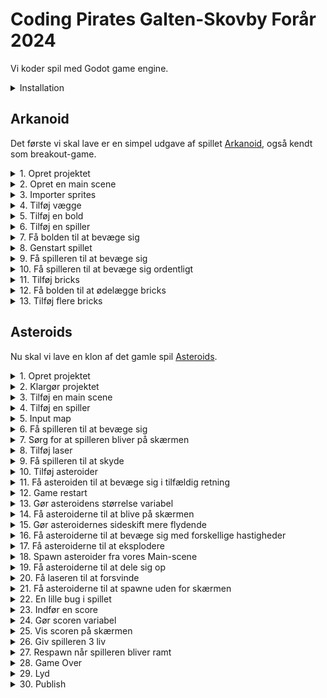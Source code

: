 # Coding Pirates Galten-Skovby Forår 2024

Vi koder spil med Godot game engine.

<details>
    <summary>Installation</summary>

1. Gå til [godot download](https://godotengine.org/download) og vælg `Godot Engine - .NET`

> :warning: **Vigtigt:** Det skal være .NET versionen, da vi skal bruge C#.

2. Gå til [.NET 8 download](https://dotnet.microsoft.com/en-us/download/dotnet/8.0) og vælg vælg den rigtige download under `sdk`. Underviserne hjælper jer med at finde den rigtige.

</details>

## Arkanoid

Det første vi skal lave er en simpel udgave af spillet [Arkanoid](https://en.wikipedia.org/wiki/Arkanoid), også kendt som breakout-game.

<details>
    <summary>1. Opret projektet</summary>

1. Åben Godot og vælg `+ New`. 
2. I `Project Name` skriver du `Arkanoid`.
3. Klik på `Browse` og vælg en mappe, hvor du vil gemme alle de spil vi skal lave og klik så `Select Current Folder`.
4. Klik på `Create Folder` og klik så på `Create & Edit`.
5. Klik på `Editor -> Editor Settings` i toppen af skærmen. Scroll ned i bunden af venstre side og klik på `Dotnet -> Editor` og under `External Editor` vælger du den editor du vil bruge til at skrive kode.
</details>

<details>
    <summary>2. Opret en main scene</summary>

Alt i Godot foregår i scener. En scene er en samling af objekter, som kan være alt fra en baggrund til en spiller. Vi skal bruge en scene, som vi kan bruge som vores hovedscene. Det er herfra vi starter spillet.

Skift først til `2D` mode i toppen af skærmen. Følg derefter disse trin:

1. Klik på `:heavy_plus_sign: Other Node` i venstre side.
2. Vælg den øverste mulighed, som bare hedder `Node` og klik Create.
3. Dobbeltklik på `Node` i venstre side og skriv `Main` i stedet.
4. Klik på `Project -> Project Settings` i toppen af skærmen og vælg `Window`.
5. Sæt `Viewport Width` til `2000` og `Viewport Height` til `1000` og klik `Close`.
6. Gem projektet ved at trykke `Ctrl + S` eller `Command + S`. Klik `Save` for at gemme vores `main.tscn`scene.

</details>

<details>
    <summary>3. Importer sprites</summary>

Vi skal bruge noget simpelt grafik til vores spil.

1. Åben mappen [sprites](Arkanoid/sprites) og download de fire `*.png`-filer derfra.
2. I Godot nederst til venstre højreklik på `res://` og vælg `New Folder`. Skriv `sprites` og tryk `Enter`.
3. Træk de downloaded filer ind i `sprites`-mappen i Godot.

</details>

<details>
    <summary>4. Tilføj vægge</summary>

For at vores bold skal kunne blive på skærmen, skal vi lave nogle vægge som den kan ramme.

1. Tilføj en ny scene (find selv ud af hvordan). Den skal være af typen `StaticBody2D`.
2. Til venstre omdøber du dine nye scene til `Wall`.
3. Under `Wall` tilføjer du nu en `Sprite2D` og en `CollisionShape2D`.
4. For din `Sprite2D` finder du `Texture` og trækker `wall.png` ind.
5. For din `CollisionShape2D` finder du `Shape` og vælger `RectangleShape2D`.
6. Nu tilpasser du størrelsen af din `CollisionShape2D` til at passe med din `Sprite2D`.
7. Vælg igen `Wall` til venstre og tryke `Ctrl + G` eller `Command + G`. Dette grupperer dine objekter og sørger for at du ikke kommer til at flytte din collision shape, men altid flytter hele scenen.
8. Skift nu tilbage til din `main`-scene og tilføj en `Wall`-scen. Få den til at fylde hele den ene side af din main scene. Forsøg selv at finde ud af hvordan.
9. Gentag processen og lav en væg i den anden side samt et tag i toppen af skærmen.

</details>

<details>
    <summary>5. Tilføj en bold</summary>

1. Tilføj en ny scene. Den skal være af typen `CharacterBody2D`. Giv den navnet `Ball`.
2. Tilføj en `Sprite2D` og en `CollisionShape2D` til din `Ball`.
3. For din `Sprite2D` finder du `Texture` og trækker `ball.png` ind.
4. For din `CollisionShape2D` finder du `Shape` og vælger `CircleShape2D`.
5. Nu tilpasser du størrelsen af din `CollisionShape2D` til at passe med din `Sprite2D`.
6. Gå tilbage til din `main`-scene og tilføj en `Ball`-scene. Placer den i midten a skærmen, lidt til venstre og giv den en passende størrelse.

</details>

<details>
    <summary>6. Tilføj en spiller</summary>

1. Tilføj en ny scene. Den skal være af typen `CharacterBody2D`. Giv den navnet `Player`.
2. Tilføj en `Sprite2D` og en `CollisionShape2D` til din `Player`.
3. For din `Sprite2D` finder du `Texture` og trækker `player.png` ind.
4. For din `CollisionShape2D` finder du `Shape` og vælger `RectangleShape2D`.
5. Nu tilpasser du størrelsen af din `CollisionShape2D` til at passe med din `Sprite2D`.
6. Gå tilbage til din `main`-scene og tilføj en `Player`-scene. Placer den i bunden af skærmen, cirka i midten og giv den en passende størrelse.

</details>

<details>
    <summary>7. Få bolden til at bevæge sig</summary>

1. Gå tilbage til din `Ball`-scene og klik på `Attach script`-knappen i venstre side a skærmen (den har et grønt kryds).
2. Sæt `Language` til `C#` og `Path` til `res://Ball.cs` (:grey_exclamation: sørg for at det er med stort B).
3. Udskift indholdet i `Ball.cs` med følgende:

```csharp
using Godot;
using System;

public partial class Ball : CharacterBody2D
{
	// Her saetter vi hastigheden fra spillets start. Proev jer frem med hvilken vaerdi I vil have.
	public const float Speed = 300.0f;

    public override void _Ready()
    {
		// Velocity betyder retning og hastighed. 500, 500 er en god start, men proev jer frem.
        Velocity = new Vector2(500, 500);
    }

	// Koden i _PhysicsProcess koerer i et evigt loop og kan fx bruges til at flytte vores scene
	public override void _PhysicsProcess(double delta)
	{
		// MoveAndCollide er en indbygget Godot-metode, som vi kan bruge til at flytte vores scene i en retning.
		// Samtidig fortaeller den os om vi er stoedt ind i noget
        KinematicCollision2D collision = MoveAndCollide(Velocity * (float)delta);
		if (collision != null) 
		{
			// Hvis vi er stoedt ind i noget finder vi her den vinkel vi er stoedt ind i det med og udregner derefter
			// vores nye Velocity (retning og hastighed) ved at bruge en anden indbygget Godot-metode, nemlig Bounce()
			Vector2 reflect = collision.GetRemainder().Bounce(collision.GetNormal());
			Velocity = Velocity.Bounce(collision.GetNormal());

			// Til sidst begynder vi at flytte vores scene i den nye retning
			MoveAndCollide(reflect);
		}
    }

	public void OnScreenExited()
	{
		GetTree().ReloadCurrentScene();
	}
}

```

4. Gå tilbage til Godot og Klik på `Play`-knappen i toppen af skaermen. Nu skulle bolden gerne bevaege sig rundt på skærmen.

</details>

<details>
    <summary>8. Genstart spillet</summary>

Vi vil gerne genstarte spillet, når bolden ryger ud af bunden af skærmen.

1. Vælg `Ball`-scenen og tilføj et nyt child object af typen `VisibleOnScreenNotifier2D`.
2. Vælg `VisibleOnScreenNotifier2D` og klik så på `Node`-tabben i højre side af skærmen.
3. Find `screen_exited`, højreklik på den og klik `Connect`.
4. Klik på `Pick`-knappen og vælg `OnScreenExited()` og klik `Connect`. Koden til det har vi allerede sat ind tidligere.
5. Start spillet igen. Nu skulle du gerne se at spillet genstarter, når bolden ryger ud af bunden af skærmen.

</details>

<details>
    <summary>9. Få spilleren til at bevæge sig</summary>

Vi flytter spilleren frem og tilbage ved at bruge piletasterne.

1. Vælg `Player`-scenen og klik på øverste objekt i venstre side, som hedder `Player`. Det skal gerne ligne dette billede:

![img.png](files/player-selected.png)

2. Klik på `Attach script`-knappen i venstre side af skærmen (den med det grønne kryds).
> :grey_exclamation: Kald scriptet `Player.cs` med stort P.
3. Gå til `Project -> Project Settings` i toppen af skærmen og vælg `Input Map`.
4. Tilføj to nye actions, en kaldet `MoveLeft` og en kaldet `MoveRight`. Se om du selv kan finde ud af hvordan. Når du har gjort det, skal det gerne se sådan her ud:

![img.png](files/input-actions.png)

5. Nu skal du få `MoveLeft` til at lytte på venstre piletast og `MoveRight` til at lytte på højre piletast. Klik på `MoveLeft` og klik på `+ Add Event`. Vælg `Key` og tryk på venstre piletast. Gør det samme for `MoveRight` og højre piletast. Du skal bruge `+`-knappen ud for hver funktion.

![img.png](files/input-actions-set.png)

6. Udskift indholdet i `Player.cs` med følgende:

```csharp
using Godot;
using System;

public partial class Player : CharacterBody2D
{
	// Acceleration betyder hvor hurtigt spilleren bevaeger sig
	public float Acceleration = 100;
	// Friction betyder hvor hurtigt spilleren stopper, naar man slipper tasten
	public float Friction = 100;

	public override void _PhysicsProcess(double delta)
	{
		if (Input.IsActionPressed("MoveLeft"))
		{
			Velocity = new Vector2(Velocity.X - Acceleration, Velocity.Y);
		}
		if (Input.IsActionPressed("MoveRight"))
		{
			Velocity = new Vector2(Velocity.X + Acceleration, Velocity.Y);
		}

		MoveAndSlide();
		Velocity = Velocity.MoveToward(Vector2.Zero, Friction);
	}
}
```
7. Start spillet og se at spilleren bevæger sig, når du trykker på piletasterne. Den bevæger sig bare ikke særlig optimalt.

</details>

<details>
    <summary>10. Få spilleren til at bevæge sig ordentligt</summary>

Spilleren kan bevæge sig nu, men det fungerer ikke særlig godt.

> **Opgave**: Åben `Player.cs` og se øverst i filen, hvor der er to variabler, som hedder `Acceleration` og `Friction`. Prøv at ændre på dem og start spillet igen. Hvad sker der? Find frem til to værdier, som du synes fungerer godt.

</details>

<details>
    <summary>11. Tilføj bricks</summary>

Bricks er de ting, som bolden skal ramme. Vi skal bruge en ny scene til dem.

1. Tilføj en ny scene. Den skal være af typen `StaticBody2D`. Giv den navnet `Brick`.
2. Tilføj en `Sprite2D` og en `CollisionShape2D` til din `Brick`.
3. For din `Sprite2D` finder du `Texture` og trækker `brick.png` ind.
4. For din `CollisionShape2D` finder du `Shape` og vælger `RectangleShape2D`. Sørg for at den passer med din `Sprite2D`.
5. Gå tilbage til din `main`-scene og tilføj en `Brick`-scene. Placer den et sted på skærmen og giv den en passende størrelse.
6. Start spillet og prøv at bolden rammer din brick.

</details>

<details>
    <summary>12. Få bolden til at ødelægge bricks</summary>

Bricks skal forsvinde når bolden rammer dem.

1. Gå tilbage til din `Ball`-scene og klik på `Attach script`-knappen i venstre side a skærmen (den har et grønt kryds).
2. Sæt `Language` til `C#` og `Path` til `res://Ball.cs` (:grey_exclamation: sørg for at det er med stort B).

Der skal kodes to ting for at få bolden til at ødelægge bricks:

1. Først skal vi lave en metode i vores `Brick.cs` script, som kan få den til at forsvinde fra skærmen.
2. Derefter skal vi kalde den metode fra vores `Ball.cs` script, når bolden rammer en brick.

Vi starter med at lave metoden i `Brick.cs`. Kopier følgende ind i `Brick.cs`:

```csharp
public void Hit() 
{
    QueueFree();
}
```

`QueueFree()` er en indbygget Godot-metode, som sørger for at fjerne objektet fra skærmen.

Vi har nu en metode kaldet `Hit()` som vi kan kalde fra vores `Ball.cs` script. Vi skal bare finde ud af hvornår bolden har ramt en brick.

Skift over til `Ball.cs` og find linjen, hvor der står `Velocity = Velocity.Bounce(collision.GetNormal());` 

Efter den linje skal du tilføje følgende:

```csharp
if (collision.GetCollider() is Brick brick)
{
    // her har du en variabel der hedder brick. Proev om du kan bruge den til at faa vores brick til at forsvinde
}
```

Nu skal du finde ud af hvordan du retter den kode til, så en brick forsvinder, når bolden rammer den.

</details>

<details>
    <summary>13. Tilføj flere bricks</summary>

Tilføj en masse bricks til din `main`-scene og start spillet. Se om du kan rydde skærmen for bricks.

</details>

## Asteroids

Nu skal vi lave en klon af det gamle spil [Asteroids](https://en.wikipedia.org/wiki/Asteroids_(video_game)).

<details>
    <summary>1. Opret projektet</summary>

1. Åben Godot og vælg `+ New`.
2. I `Project Name` skriver du `Asteroids`.
3. Klik på `Browse` og vælg den samme mappe som du valgte til Arkanoid og klik så `Select Current Folder`.
4. Klik på `Create Folder` og klik så på `Create & Edit`.

</details>

<details>
    <summary>2. Klargør projektet</summary>

1. Opret mapper. Nederst til venstre i Godot laver du denne struktur under `res://`:
```
res://
  - assets
    - sprites
    - audio
    - font
  - scenes
  - scripts
```
2. Download `*.png`-filer fra [sprites](Asteriods/assets/sprites) og `*.wav`-filer fra [audio](Asteriods/assets/audio) og læg dem i de rigtige mapper.

</details>

<details>
    <summary>3. Tilføj en main scene</summary>

1. Tilføj en ny scene. Den skal være af typen `Node`. Giv den navnet `Main`.
2. Tryk `Ctrl` + `S` eller `Command` + `S` for at gemme din scene. Sørg for at gemme den i `scenes`-mappen og kald den `main.tscn`.
3. Gå til `Project -> Project Settings` i toppen af skærmen og vælg `Environment` og sæt `Default Clear Color` til helt sort.
4. Start spillet og se hvor meget det fylder på din skærm. Gå til `Project -> Project Settings` igen og vælg `Window`. Prøv om du kan finde en `Viewport Width` og `Viewport Height` der passer godt til din skærm.

</details>

<details>
    <summary>4. Tilføj en spiller</summary>

Spilleren er vores rumskib, som vi kan styre rundt på skærmen. Vi har allerede lavet en spiller før, så prøv om du selv kan finde ud af at lave den. Åben `spoilers` hvis du skal have hjælp.

Lidt hjælp:

- `Player` skal være af typen `CharacterBody2D`.
- Husk at tilføje en `Sprite2D` og en `CollisionShape2D`.
- Husk at gemme din scene i `scenes`-mappen og kalde den `player.tscn`.
- Tilføj en `Player`-scene til din `Main`-scene og se om du kan finde ud af at ændre størrelsen så den passer til din skærm.

<details>
    <summary>spoilers</summary>

1. Tilføj en ny scene. Den skal være af typen `CharacterBody2D`. Giv den navnet `Player`.
2. Tilføj en `Sprite2D` og en `CollisionShape2D` til din `Player`.
3. For din `Sprite2D` finder du `Texture` og trækker `player.png` ind.
4. For din `CollisionShape2D` finder du `Shape` og vælger `CircleShape2D`.
5. Nu tilpasser du størrelsen af din `CollisionShape2D` til at passe med din `Sprite2D`.
6. Gå tilbage til din `main`-scene og tilføj en `Player`-scene. Placer den cirka i midten af skærmen.
7. Start spillet og se hvordan størrelsen på din spiller passer til skærmen.
8. Vælg igen din `Player`-scene og sørg for at vælge `Player`-objektet i venstre side af skærmen.
9. Vælg nu `Transform` i højre side af skærmen og sæt `Scale` til fx `0.5` i både `X` og `Y`.
10. Start spillet igen og se om din spiller nu passer bedre til skærmen.
11. Gentag trin 8-10 indtil du synes din spiller passer godt til skærmen.

</details>

</details>

<details>
    <summary>5. Input map</summary>

Næste trin er at mappe vores input. Det betyder at vi skal fortælle Godot, hvilke taster vi vil bruge til at styre vores spiller.

Hvis du kan huske det fra Arkanoid, så skal vi bruge `Project -> Project Settings` og vælge `Input Map` (øverst). Vi skal bruge følgende actions:

- `TurnLeft` --> `left arrow` eller `a`
- `TurnRight` --> `right arrow` eller `d`
- `Forward` --> `up arrow` eller `w`
- `Fire` --> `space`

<details>
    <summary>spoilers</summary>

1. Gå til `Project -> Project Settings` og vælg `Input Map` (øverst).
2. Tilføj en ny action ved at skrive `TurnLeft` i `Add New Action`-feltet og klikke på `Add`.
3. Klik på `+` ved siden af `TurnLeft`, tryk på venstre piletast og klik på `OK`.
4. Klik igen på `+` ved siden af `TurnLeft`, tryk på `a` og klik på `OK`.
5. Gentag trin 2-4 for `TurnRight`, `Forward` og `Fire`.

</details>

</details>

<details>
    <summary>6. Få spilleren til at bevæge sig</summary>

1. Vælg `Player`-scenen og klik på `Player`-objektet i venstre side af skærmen.
2. Klik på `Attach script`-knappen i venstre side a skærmen (den har et grønt kryds).
3. Sæt `Language` til `C#` og `Path` til `res://scripts/Player.cs` (:grey_exclamation: sørg for at det er med stort P).
4. Udskift indholdet i `Player.cs` med følgende:

```csharp
using Godot;
using System;

public partial class Player : CharacterBody2D
{
	[Export]
	public float MaxSpeed = 50.0f;
	
	[Export]
	public float Acceleration = 200.0f;

	[Export]
	public float RotationSpeed = 150.0f;

	public override void _PhysicsProcess(double delta)
	{
		int direction = Input.IsActionPressed("Forward") ? -1 : 0;
		Vector2 inputVector = new Vector2(0, direction);

		Velocity += inputVector.Rotated(Rotation) * Acceleration;
		Velocity = Velocity.LimitLength(MaxSpeed);

		if (direction == 0)
		{
			Velocity = Velocity.MoveToward(Vector2.Zero, 3);
		}

		if (Input.IsActionPressed("TurnLeft"))
		{
			Rotate(-(RotationSpeed * (float)delta));
		}
		if (Input.IsActionPressed("TurnRight"))
		{
			Rotate(RotationSpeed * (float)delta);
		}

		MoveAndSlide();
	}
}

```

5. Start spillet og se, at du kan styre din spiller rundt på skærmen. Den bevæger sig ikke særlig flot.
6. Juster værdierne `MaxSpeed`, `Acceleration` og `RotationSpeed` indtil du synes din spiller bevæger sig godt.

</details>

<details>
    <summary>7. Sørg for at spilleren bliver på skærmen</summary>

Hvis spilleren flyver ud af skærmen, skal den komme ind fra den anden side.

Prøv om du selv kan løse denne opgave. Her er lidt hjælp:

- Husk at vi har et koordinatsystem for spillet. Øverst til venstre er `0,0`.
- Der er en standard-metode vi kan bruge som hedder `GetViewportRect()`. Brug den sådan her: `Vector2 screenSize = GetViewportRect().Size;`.
- `screenSize` har en `X` og en `Y` værdi. `X` er bredden af skærmen og `Y` er højden af skærmen.
- Vi har også en standard-property, som hedder `GlobalPosition`. Den fortæller os hvor vores spiller er på skærmen. Den har også en `X` og en `Y` værdi.
- Vi kan fx ændre spillerens position ved at skrive `GlobalPosition = new Vector2(100, 100);`.

<details>
    <summary>Spoiler 1</summary>

Sæt koden her ind i din `Player.cs` fil. Koden skal være lige inden `MoveAndSlide()`. Se om du selv kan gøre den færdig.

```csharp
Vector2 screenSize = GetViewportRect().Size;
if (GlobalPosition.Y < 0)
{
}
if (GlobalPosition.Y > screenSize.Y)
{
}
if (GlobalPosition.X < 0)
{
}
if (GlobalPosition.X > screenSize.X)
{
}
```

</details>

<details>
    <summary>Spoiler 2</summary>

Sæt koden her ind i din `Player.cs` fil. Koden skal være lige inden `MoveAndSlide()`. Se om du selv kan gøre den færdig.

```csharp
Vector2 screenSize = GetViewportRect().Size;
if (GlobalPosition.Y < 0)
{
    GlobalPosition = new Vector2();
}
if (GlobalPosition.Y > screenSize.Y)
{
    GlobalPosition = new Vector2();
}
if (GlobalPosition.X < 0)
{
    GlobalPosition = new Vector2();
}
if (GlobalPosition.X > screenSize.X)
{
    GlobalPosition = new Vector2();
}
```

</details>

<details>
    <summary>Spoiler 3</summary>

Koden som sørger for at spilleren kommer ind fra den anden side af skærmen ser sådan ud. Koden skal være lige inden `MoveAndSlide()`.

```csharp
Vector2 screenSize = GetViewportRect().Size;
if (GlobalPosition.Y < 0)
{
    GlobalPosition = new Vector2(GlobalPosition.X, screenSize.Y);
}
if (GlobalPosition.Y > screenSize.Y)
{
    GlobalPosition = new Vector2(GlobalPosition.X, 0);
}
if (GlobalPosition.X < 0)
{
    GlobalPosition = new Vector2(screenSize.X, GlobalPosition.Y);
}
if (GlobalPosition.X > screenSize.X)
{
    GlobalPosition = new Vector2(0, GlobalPosition.Y);
}
```

</details>

</details>

<details>
    <summary>8. Tilføj laser</summary>

Næste step er at få vores rumskib til at skyde med laser. Vi starter med at tilføje laseren og få den til at bevæge sig.

1. Tilføj en ny scene. Den skal være af typen `Area2D`. Giv den navnet `Laser`.
2. Tilføj en `CollisionShape2D` og en `Sprite2D` til din `Laser`.
3. For din `Sprite2D` finder du `Texture` og trækker `laserBlue01.png` ind fra din `sprites` mappe.
4. Nu skal du placere din laser i toppen af din scene. Det vil sige at bunden af din sprite skal røre ved midten af din skærm. Det skal se sådan her ud:

![laser-position.png](files/laser-position.png)

5. For din `CollisionShape2D` finder du `Shape` og vælger `CapsuleShape2D`. Sørg for at den passer med din `Sprite2D`.
6. Tilføj et script til din `Laser` og kald det `Laser.cs`. Sæt `Language` til `C#` og `Path` til `res://scripts/Laser.cs` (:grey_exclamation: sørg for at det er med stort L).
7. Udskift indholdet i `Laser.cs` med følgende:

```csharp
using Godot;

public partial class Laser : Area2D
{
    public Vector2 Movement = new Vector2(0, -1);
    public float Speed = 750;

    public override void _PhysicsProcess(double delta)
    {
        float x = GlobalPosition.X + Movement.Rotated(Rotation).X * Speed * (float)delta;
        float y = GlobalPosition.Y + Movement.Rotated(Rotation).Y * Speed * (float)delta;
        GlobalPosition = new Vector2(x, y);
    }

    public void OnScreenExited()
    {
        QueueFree();
    }
}

```

8. Tilføj en `Laser`-scene til din `Main`-scene. Start spillet og se laseren bevæge sig opad på skærmen. 
> For at spare på ressourcerne, så skal vi sørge for at laseren forsvinder, når den ryger ud af skærmen.
9. Tilføj en `VisibleOnScreenNotifier2D` til din `Laser`-scene. Gå til `Node`-tabben i højre side og dobbeltklik på `screen_exited`. Klik på `Pick`-knappen og vælg `OnScreenExited()` og klik `OK`. Klik så på `Connect`.

</details>

<details>
    <summary>9. Få spilleren til at skyde</summary>

Nu skal vi have laseren til at komme fra spilleren, når vi trykker på `space`. Det er lidt kompliceret, så sørg for at følge alle trinene så præcist som muligt.

At få spilleren til at affyre laseren, består af tre dele:

- Vi skal lave en munding, på engelsk kaldet en `muzzle`, som er der hvor laseren kommer fra.
- Vi skal skrive kode til vores `Player` som sørger for at laseren kommer fra mundingen når vi trykker på `space`.
- Vi skal lave noget kode til vores `Main`-scene, som sørger for at laseren bliver tilføjet til scenen.

#### Munding

1. Gå til din `Player`-scene og tilføj en `Node2D` til din `Player`. Kald den `Muzzle`.
2. Zoom ind på din `Player` og placer `Muzzle` i toppen af din `Player`. Det skal se sådan her ud (mundningen er det lille røde punkt):

![muzzle-position.png](files/muzzle-position.png)

#### Kode til `Player`

1. Gå til dit `Player`-script og tilføj følgende kode lige ovenover `public override void _PhysicsProcess(double delta)`:

```csharp
[Export]
public PackedScene SceneLoader { get; set; }

public Node2D Muzzle = new Node2D();

[Signal]
public delegate void LaserFiredEventHandler(Laser laser);

public override void _Ready()
{
    Muzzle = GetNode<Node2D>("Muzzle");
}

public override void _Process(double delta)
{
    if (Input.IsActionJustPressed("Fire"))
    {
        ShootLaser();
    }
}
```

2. Tilføj følgende metode til dit `Player`-script, i bunden, lige ovenover det sidste `}`:

```csharp
public void ShootLaser()
{
    Laser laser = SceneLoader.Instantiate<Laser>();
    laser.GlobalPosition = Muzzle.GlobalPosition;
    laser.Rotation = Rotation;
    EmitSignal(SignalName.LaserFired, laser);
}
```

3. Gå tilbage til din `Player`-scene og klik på `Player`-objektet i venstre side af skærmen. I højre side af skærmen i tabben `Inspector` finder du `Scene Loader`. Klik på pilen ud for, klik på `Quick Load` og vælg din `laser.tscn`.

Den vigtigste del af koden er `EmitSignal(SignalName.LaserFired, laser);`. Det er den kode, som sørger for at vi kan tilføje laseren til vores `Main`-scene senere. Signaler er en vigtig del af Godot og er en måde som vi kan sende beskeder mellem scener på.

#### Kode til `Main`

1. Gå til din `Main`-scene og tilføj en `Node` til din `Main`. Kald den `Lasers`. Det er her vi skal tilføje vores lasere. Det hjælper til holde vores scene ren og overskuelig.
2. Tilføj nu et script til din `Main`-scene og kald det `Main.cs`. Sæt `Language` til `C#` og `Path` til `res://scripts/Main.cs` (:grey_exclamation: sørg for at det er med stort M).
3. Udskift indholdet i `Main.cs` med følgende:

```csharp
using Godot;

public partial class Main : Node
{
    Node Lasers = new Node();
    Player Player = new Player();
    
    public override void _Ready()
    {
        Lasers = GetNode<Node>("Lasers");
    
        Player = GetNode<Player>("Player");
        Player.LaserFired += OnLaserFired;
    }
    
    public void OnLaserFired(Laser laser)
    {
        Lasers.AddChild(laser);
    }
}

```

4. Start spillet og se om du kan skyde med laseren.

Læg mærke til linjen `Player.LaserFired += OnLaserFired;`. Det er her vi frotæller, at vores `Main`-scene skal lytte på `LaserFired`-signalet fra vores `Player`-scene. Og vi fortæller Godot, at når det signal bliver sendt, så skal den kalde `OnLaserFired`-metoden.

</details>

<details>
    <summary>10. Tilføj asteroider</summary>

Næste step er at tilføje asteroider til vores spil, så vores spiller har noget at skyde efter.

1. Tilføj en ny scene. Den skal være af typen `Area2D`. Giv den navnet `Asteroid`.
2. Tilføj en `CollisionShape2D` og en `Sprite2D` til din `Asteroid`.
3. I `Sprite2D` skal vi bruge den sprite der hedder `meteorGrey_big4.png`.
4. For vores `CollisionShape2D` skal vi bruge en `CircleShape2D`. Sørg for at den passer så godt som muligt med din `Sprite2D`.
5. Tilføj et script til din `Asteroid` og kald det `Asteroid.cs`. Sæt `Language` til `C#` og `Path` til `res://scripts/Asteroid.cs` (:grey_exclamation: sørg for at det er med stort A).
6. Udskift indholdet i `Asteroid.cs` med følgende:

```csharp
using Godot;

public partial class Asteroid : Area2D
{
    public Vector2 Movement = new Vector2(0, -1);
    public float Speed = 60;

    public override void _PhysicsProcess(double delta)
    {
        float x = GlobalPosition.X + Movement.Rotated(Rotation).X * Speed * (float)delta;
        float y = GlobalPosition.Y + Movement.Rotated(Rotation).Y * Speed * (float)delta;
        GlobalPosition = new Vector2(x, y);
    }
}

```

7. Tilføj en `Asteroid`-scene til din `Main`-scene. Start spillet og se asteroiden bevæge sig opad på skærmen.
</details>

<details>
    <summary>11. Få asteroiden til at bevæge sig i tilfældig retning</summary>

Lige nu kan vores asteroide kun bevæge sig opad, fordi vi sætter retningen ved at skrive `public Vector2 Movement = new Vector2(0, -1);`. Vi vil gerne have at asteroiden bevæger sig i en tilfældig retning.

Det eneste vi skal gøre er at give vores asteroide en tilfældig `RotationDegrees`, når den bliver tilføjet til vores scene, fordi vores kode allerede tager højde for rotation. Prøv at kigge på koden og se om du kan spotte, hvor vi bruger rotationen.

I `Asteroid.cs` skal du tilføje følgende kode:

```csharp
public override void _Ready()
{
    RotationDegrees = (float)GD.RandRange(0d, 360d);
}
```

Det skal sættes ind lige over `public override void _PhysicsProcess(double delta)`.

</details>

<details>
    <summary>12. Game restart</summary>

Inden vi går videre med vores asteroider, vil vi lave en nem måde at genstarte spillet på. Særligt mens vi udvikler, vil det være rart at kunne.

1. Gå til `Project -> Project Settings` og vælg `Input Map`.
2. Tilføj en ny action "Restart" og sæt den til `r`.
4. Gå til dit `Main.cs`-script og tilføj følgende kode (det skal stå lige over `public void OnLaserFired(Laser laser)`):

```csharp
public override void _Process(double delta)
{
    if (Input.IsActionJustPressed("Restart"))
    {
        GetTree().ReloadCurrentScene();
    }
}
```

5. Start spillet og prøv at trykke på `r`. Spillet skulle gerne genstarte og den asteroide vi tilføjede i sidste step skal skifte retning.

</details>

<details>
    <summary>13. Gør asteroidens størrelse variabel</summary>

> Dette trin er svært. Sørg for at følge guiden nøje.

Vi vil gerne genbruge vores `Asteroid`-scene, så vi kan lave asteroider i forskellige størrelser. Når vi senere skal til at dele asteroider op i mindre asteroider, så vil det være en fordel kun at have én `Asteroid`-scene.

For at gøre størrelsen variabel skal vi gøre 3 ting:

- Vi skal tilføje en `Size`-indstilling til vores `Asteroid`-scene.
- Vi skal skifte vores `Sprite2D`-billede, så det passer til størrelsen.
- Vi skal sørge for at vores `CollisionShape2D` passer til størrelsen.

<details>
    <summary>1. Tilføj en `Size`-indstilling</summary>

1. Gå til dit `Asteroid`-script og tilføj følgende kode:

```csharp
public enum AsteroidSize
{
    Small,
    Medium,
    Large
}
```

Det skal stå helt i bunden af filen.

2. Gå til dit `Asteroid`-script og tilføj følgende kode:

```csharp
[Export]
public AsteroidSize Size = AsteroidSize.Large;
```

Se om du selv kan finde ud af hvor det skal stå. For at teste om du har sat koden det rigtige sted, går du tilbage til Godot og klikker på `Build Project` (den lille hammer ved siden af `Play`-knappen). Hvis du har sat koden det rigtige sted, så skulle du gerne kunne se `Size`-indstillingen i `Inspector`-vinduet, når du har valgt din `Asteroid`-scene. Det skal se sådan her ud:

![size-property.png](files/size-property.png)

Prøv dig frem indtil koden står det rigtige sted.

</details>

<details>
    <summary>2. Skift `Sprite2D`-billede</summary>

Nu skal vi udskiftet vores `Sprite2D`-billede, så det passer til størrelsen.

1. Åben dit `Asteroid.cs`-script og tilføj følgende kode lige under `public float Speed = 60;`:

```csharp
public Sprite2D Sprite;
```

Det gør at vi kan ændre vores `Sprite2D`-billede fra vores script.

2. I `Asteroid`-scriptet skal du tilføje følgende kode lige under `RotationDegrees = (float)GD.RandRange(0d, 360d);`:

```csharp
Sprite = GetNode<Sprite2D>("Sprite2D");

switch (Size)
{
    case AsteroidSize.Large:
        Sprite.Texture = GD.Load<Texture2D>("res://assets/sprites/HVAD_SKAL_DER_MON_STÅ_HER");
        break;
    case AsteroidSize.Medium:
        Sprite.Texture = GD.Load<Texture2D>("res://assets/sprites/HVAD_SKAL_DER_MON_STÅ_HER");
        break;
    case AsteroidSize.Small:
        Sprite.Texture = GD.Load<Texture2D>("res://assets/sprites/HVAD_SKAL_DER_MON_STÅ_HER");
        break;
}
```

Se om du kan finde ud af hvad der skal stå i stedet for `HVAD_SKAL_DER_MON_STÅ_HER`.

3. For at teste om koden virker, går du tilbage til Godot og ændrer `Size`-indstillingen for din `Asteroid`-scene. Når du starter spillet skal du nu kunne se at asteroiden skifter størrelse. Sørg for at teste alle størrelser.
4. Hvordan er størrelsen på din asteroide i forhold til størrelsen på dit rumskib? Hvis det er for svært at ramme, så prøv at ændre størrelsen på din asteroide ved at finde `Transform`-området i højre side af skærmen og ændre på `Scale`. Prøv dig frem til du finder en god værdi for `Scale`.

</details>

<details>
    <summary>3. Sørg for at `CollisionShape2D` passer til størrelsen</summary>

Lad os starte med at se hvad problemet er.

1. Gå til Godot og tryk på `Debug` fra menuen i toppen af skærmen. Vælg `Visible Collision Shapes`.
2. Start spillet og se hvordan `CollisionShape2D`-boksen ikke passer til størrelsen på din asteroide, når du vælger `Medium` og `Small`.

For at løse problemet skal vi have lavet tre forskellige `CollisionShape2D`-bokse, som passer til størrelserne på vores asteroider.

1. Gå til Godot og find `File System`-vinduet i bunden af skærmen til venstre. Højreklik på `Res://` og tilføj en ny mappe. Kald den `resources`.
2. Gå til din `Asteroid`-scene og vælg `CollisionShape2D` i venstre side. Find dernæst `Shape` under `Inspector`-vinduet. Klik på pilen ved `CircleShape2D` og vælg `Save As`.
3. I vinduet skal `Path` øverst sættes til `res://resources`. `File` skal sættes til `cshape_asteroid_large.tres`. Klik på `Save`.
4. Vælg nu `Sprite2D` for din `Asteroid`-scene og træk `meteorGrey_med2.png` ind i `Texture`-feltet.
5. Vælg nu `CollisionShape2D` for din `Asteroid`-scene og tilpas hitboxen, så den passer til asteroiden.
6. Klik igen på pilen ved `CircleShape2D` og vælg `Save As`. Kald den `cshape_asteroid_medium.tres`.
7. Gør nu det samme for `Small`-størrelsen. Kald den `cshape_asteroid_small.tres`.

Nu skal vi have lavet koden, så den bruger de rigtige `CollisionShape2D`-bokse alt efter hvilken sørrelse vores asteroide har.

1. Gå til dit `Asteroid.cs`-script og tilføj følgende kode lige under `public Sprite2D Sprite;`:

```csharp
public CollisionShape2D Shape;
```

2. Gå til dit `Asteroid.cs`-script og tilføj følgende kode lige under `Sprite = GetNode<Sprite2D>("Sprite2D");`:

```csharp
Shape = GetNode<CollisionShape2D>("CollisionShape2D");
```

3. Stadig i dit `Asteroid.cs`-script, skal du nu bruge følgende kode:

```csharp
Shape.Shape = GD.Load<Shape2D>("res://resources/cshape_asteroid_large.tres");
```

> Hint: Koden skal bruges tre forskellige steder og skal ændres lidt hvert sted det skal stå.

4. Start spillet og se om `CollisionShape2D`-boksen passer til størrelsen på din asteroide, når du vælger `Small`, `Medium` og `Large`.

</details>

</details>

<details>
    <summary>14. Få asteroiderne til at blive på skærmen</summary>

Asteroiderne skal blive på skærmen på samme måde som vores spiller. Det vil sige, at hvis de ryger ud af skærmen, så skal de komme ind fra den anden side.

Prøv om du selv kan løse denne opgave. Her er lidt hjælp:

- Du har noget kode i dit `Player.cs`-script, som sørger for at spilleren bliver på skærmen. Kan du bruge noget af den kode?
- Koden du skal skrive skal være i dit `Asteroid.cs`-script.
- Koden skal være i den metode, der hedder `_PhysicsProcess`.
- For at teste om din løsning virker, kan du sætte nogle flere asteroider ind i din `Main`-scene og starte spillet.

<details>
    <summary>Spoiler 1</summary>

Du skal bruge præcis den samme kode, som vi brugte til vores spiller.

</details>

<details>
    <summary>Spoiler 2</summary>

```csharp
Vector2 screenSize = GetViewportRect().Size;
if (GlobalPosition.Y < 0)
{
    GlobalPosition = new Vector2(GlobalPosition.X, screenSize.Y);
}
if (GlobalPosition.Y > screenSize.Y)
{
    GlobalPosition = new Vector2(GlobalPosition.X, 0);
}
if (GlobalPosition.X < 0)
{
    GlobalPosition = new Vector2(screenSize.X, GlobalPosition.Y);
}
if (GlobalPosition.X > screenSize.X)
{
    GlobalPosition = new Vector2(0, GlobalPosition.Y);
}
```

</details>

</details>

<details>
    <summary>15. Gør asteroidernes sideskift mere flydende</summary>

Det ser lidt mærkeligt ud, når asteroiderne skifter side. Det er fordi de skifter side med det samme, at midten af asteroiden er ude af skærmen. Vi vil gerne ændre det, så det sker når hele asteroiden er ude af skærmen.

Prøv om du selv kan løse denne opgave. Her er lidt hjælp:

- Koden skal stadig skrives i `Asteroide.cs`-scriptet.
- Start med koden her og se om du kan gøre den færdig (noget af den kode har du i forvejen, så det skal overskrives):

```csharp
float diameter = ((CircleShape2D)Shape.Shape).Radius * 2;
Vector2 screenSize = GetViewportRect().Size;
if ((GlobalPosition.Y + diameter) < 0)
{
    GlobalPosition = new Vector2(GlobalPosition.X, screenSize.Y + diameter);
}
```

<details>
    <summary>Spoiler 1</summary>

Med koden her har vi en mere flydende overgang mellem top og bund. Kan du selv gøre højre og venstre side færdig?

```csharp
float diameter = ((CircleShape2D)Shape.Shape).Radius * 2;
Vector2 screenSize = GetViewportRect().Size;
if ((GlobalPosition.Y + diameter) < 0)
{
    GlobalPosition = new Vector2(GlobalPosition.X, screenSize.Y + diameter);
}
if ((GlobalPosition.Y - diameter) > screenSize.Y)
{
    GlobalPosition = new Vector2(GlobalPosition.X, 0 - diameter);
}
```

</details>

<details>
    <summary>Spoiler 2</summary>

Hele koden skal se sådan her ud:

```csharp
float diameter = ((CircleShape2D)Shape.Shape).Radius * 2;
Vector2 screenSize = GetViewportRect().Size;
if ((GlobalPosition.Y + diameter) < 0)
{
    GlobalPosition = new Vector2(GlobalPosition.X, screenSize.Y + diameter);
}
if ((GlobalPosition.Y - diameter) > screenSize.Y)
{
    GlobalPosition = new Vector2(GlobalPosition.X, 0 - diameter);
}
if (GlobalPosition.X + diameter < 0)
{
    GlobalPosition = new Vector2(screenSize.X + diameter, GlobalPosition.Y);
}
if (GlobalPosition.X - diameter > screenSize.X)
{
    GlobalPosition = new Vector2(0 - diameter, GlobalPosition.Y);
}
```

</details>

</details>

<details>
    <summary>16. Få asteroiderne til at bevæge sig med forskellige hastigheder</summary>

For ikke at gøre spillet for forudsigeligt, vil vi gerne have at asteroiderne bevæger sig med forskellige hastigheder.

De skal bevæge sige med følgende hastigheder:

- `LARGE` --> mellem `50` og `100`
- `MEDIUM` --> mellem `100` og `150`
- `SMALL` --> mellem `100` og `200`

Koden til at få `LARGE` til at bevæge sig med en tilfældig hastighed mellem `50` og `100` ser sådan ud:

```csharp
Speed = GD.RandRange(50, 100);
```

Kan du selv finde ud af hvor det skal sættes ind? Og prøv selv at gøre det færdigt for `MEDIUM` og `SMALL`.

<details>
    <summary>Spoiler 1</summary>

Koden for `LARGE` sættes ind her:

```csharp
case AsteroidSize.Large:
    Speed = GD.RandRange(50, 100);
    Sprite.Texture = GD.Load<Texture2D>("res://assets/sprites/meteorGrey_big4.png");
    Shape.Shape = GD.Load<Shape2D>("res://resources/cshape_asteroid_large.tres");
    break;
```

</details>

<details>
    <summary>Spoiler 2</summary>

Hele koden skal se sådan her ud:

```csharp
switch (Size)
{
    case AsteroidSize.Large:
        Speed = GD.RandRange(50, 100);
        Sprite.Texture = GD.Load<Texture2D>("res://assets/sprites/meteorGrey_big4.png");
        Shape.Shape = GD.Load<Shape2D>("res://resources/cshape_asteroid_large.tres");
        break;
    case AsteroidSize.Medium:
        Speed = GD.RandRange(100, 150);
        Sprite.Texture = GD.Load<Texture2D>("res://assets/sprites/meteorGrey_med2.png");
        Shape.Shape = GD.Load<Shape2D>("res://resources/cshape_asteroid_medium.tres");
        break;
    case AsteroidSize.Small:
        Speed = GD.RandRange(100, 200);
        Sprite.Texture = GD.Load<Texture2D>("res://assets/sprites/meteorGrey_tiny1.png");
        Shape.Shape = GD.Load<Shape2D>("res://resources/cshape_asteroid_small.tres");
        break;
}
```

</details>

</details>

<details>
    <summary>17. Få asteroiderne til at eksplodere</summary>

Når vi rammer en asteroide med vores laser, så skal den eksplodere.

Start med at tilføje koden her. Det skal stå efter `_PhysicsProcess`-_metoden_:

```csharp
public void OnAreaEntered(Area2D area)
{
    
}
```

Tilbage i Godot, skal du finde din `Asteroid`-scene og 

1. Vælg `Asteroid`-objektet i
2. Klik på `Node`-tabben i højre side
3. Dobbeltklik på `area_entered`
4. Klik på `Pick`. Vælg `OnAreaEntered` og klik `OK` og så `Connect`

> Hvis du ikke kan finde `OnAreaEntered`, så prøv at klikke på `Build Project`-knappen, som er ikonet formet som en hammer ved siden af `Play`-knappen.

For at få asteroiden til at eksplodere, skal vi skrive noget kode i vores `Asteroid.cs`-script. Prøv om du selv kan løse denne opgave. Her er lidt hjælp:

- Koden skal skrives i `OnAreaEntered`-metoden.
- Vi har tidligere skrevet noget kode, der fik vores laser til at forsvinde, det kan vi bruge igen. 
- Vi skal kun fjerne asteroiden, hvis det er en laser, der rammer den.

<details>
    <summary>Spoiler</summary>

Koden skal se sådan her ud:

```csharp
public void OnAreaEntered(Area2D area)
{
    if (area is Laser laser)
    {
        QueueFree();
    }
}
```

</details>

</details>

<details>
    <summary>18. Spawn asteroider fra vores Main-scene</summary>

> Dette step er lidt kompliceret, fordi der er mange trin. Sørg for at følge guiden nøje.

For at kunne kontrollere vores asteroider, vil vi spawne dem fra vores `Main`-scene.

1. Gå til din `Main`-scene og tilføj en `Node`, kald den `Asteroids`.
2. Tilføj et nyt objekt under din `Main`-scene af typen `Timer`. Kald den `AsteroidTimer`.
3. Sæt `Wait Time` til `3` og `Autostart` til `On`.
4. Åben dit `Main.cs`-script og tilføj følgende kode:

```csharp
public void OnAsteroidTimerExpired()
{
    GD.Print("Spawn asteroid");
}
```

5. Gå tilbage til din `Main`-scene og klik på `AsteroidTimer`-objektet i venstre side.
6. Klik på `Node`-tabben i højre side og dobbeltklik på `timeout`.
7. Klik på `Pick` og vælg `OnAsteroidTimerExpired` og klik `OK` og så `Connect`.
8. Start spillet og se om der bliver printet `Spawn asteroid` i `Output` hvert 3. sekund.

Som det er nu, vil den første asteroide spawne efter 3 sekunder. For at vi har en asteroide ved spillets start, vil vi kalde vores `OnAsteroidTimerExpired`-metode med det samme. Koden vi skal bruge ser sådan ud:

```csharp
OnAsteroidTimerExpired();
```

Prøv om du selv kan finde ud af hvor koden skal sættes ind.

<details>
    <summary>Spoiler</summary>

Koden skal sættes ind i `_Ready`-metoden lige efter `Player.LaserFired += OnLaserFired;`

</details>

Det næste vi skal gøre er at tilføje asteroider til vores `Asteroids`-node, når vores `AsteroidTimer`-timer udløber.

1. Gå til dit `Main.cs`-script og tilføj følgende kode til `OnAsteroidTimerExpired`-metoden:

```csharp
Vector2 screenSize = GetTree().Root.Size;
float x = (float)GD.RandRange(0, screenSize.X);
float y = (float)GD.RandRange(0, screenSize.Y);
SpawnAsteroid(new Vector2(x, y), AsteroidSize.Large);
```

2. Koden ovenfor virker ikke endnu, fordi vi mangler en metode, der hedder `SpawnAsteroid`. Koden til den er nedenfor, indsæt den efter `OnAsteroidTimerExpired`-metoden:

```csharp
public void SpawnAsteroid(Vector2 position, AsteroidSize size)
{
    
}
```

3. Indsæt følgende kode i `Main.cs`-scriptet, det skal stå lige efter `Player Player = new Player();`

```csharp
Node Asteroids = new Node();

[Export]
PackedScene AsteroidScene { get; set; }
```

4. Gå tilbage til din `Main`-scene i Godot og klik på `Main`-objektet i venstre side. I højre side af skærmen i tabben `Inspector` finder du `Asteroid Scene`. Klik på pilen ud for, klik på `Quick Load` og vælg `asteroid.tscn`.
5. I `_Ready()`-metoden i dit `Main.cs`-script, skal du tilføje følgende kode lige efter `Lasers = GetNode<Node>("Lasers");`:

```csharp
Asteroids = GetNode<Node>("Asteroids");
```

6. Nu mangler vi bare at skrive koden, som står for at spawne vores asteroider. Koden skal skrives i `SpawnAsteroid`-metoden i `Main.cs`-scriptet. Prøv om du selv kan finde ud af det. Her er et par hints:

- Tag et kig i `Player.cs`-scriptet. Der er noget kode, der viser hvordan man `instantierer` en ny scene.
- Kig i `Main.cs`-scriptet i metoden `OnLaserFired`, hvor vi tilføjer en laser til vores `Lasers`-node.

<details>
    <summary>Spoiler</summary>

Koden ser sådan her ud:

```csharp
public void SpawnAsteroid(Vector2 position, AsteroidSize size)
{
    Asteroid asteroid = AsteroidScene.Instantiate<Asteroid>();
    asteroid.GlobalPosition = position;
    asteroid.Size = size;
    Asteroids.AddChild(asteroid);
}
```

</details>

</details>

<details>
    <summary>19. Få asteroiderne til at dele sig op</summary>

For at få vores asteroide til at dele sig i to mindre stykker, når den bliver ramt, skal vi fra vores `Main.cs`-script lytte efter noget vi kalder et `Signal` fra vores `Asteroid`-script. Signaler er en standard-ting i Godot, som gør at scener kan kommunikere med hinanden.

1. Gå til dit `Asteroid.cs`-script og tilføj følgende kode lige under `public AsteroidSize Size = AsteroidSize.Large;`:

```csharp
[Signal]
public delegate void AsteroidExplodedEventHandler(Asteroid asteroid);
```

2. Find metoden `OnAreaEntered` i dit `Asteroid.cs`-script og få den til at se sådan her ud:

```csharp
public void OnAreaEntered(Area2D area)
{
    if (area is Laser laser)
    {
        EmitSignal(SignalName.AsteroidExploded, this);
        QueueFree();
    }
}
```

Nu kan andre scener lytte efter `AsteroidExploded`-signalet fra vores `Asteroid`-scene.

3. Gå til dit `Main.cs`-script og tilføj følgende kode i `SpawnAsteroid`-metoden lige inden `Asteroids.AddChild(asteroid);`:

```csharp
asteroid.AsteroidExploded += OnAsteroidExploded;
```

Koden virker ikke endnu, fordi vi mangler en metode, der hedder `OnAsteroidExploded`. Koden til den er nedenfor, indsæt den efter `OnAsteroidTimerExpired`-metoden:

```csharp
public void OnAsteroidExploded(Asteroid asteroid)
{
    switch (asteroid.Size)
    {
        case AsteroidSize.Large:
            // Spawn two medium asteroids
            break;
        case AsteroidSize.Medium:
            // Spawn two small asteroids
            break;
    }
}
```

4. Prøv om du selv kan finde ud af at skrive koden, der skal stå for at spawne to nye asteroider.

<details>
    <summary>Spoiler 1</summary>

Koden til at spawne en medium asteroide ser sådan ud:

```csharp
SpawnAsteroid(asteroid.Position, AsteroidSize.Medium);
```

</details>

<details>
    <summary>Spoiler 2</summary>

Hele koden skal se sådan her ud:

```csharp
public void OnAsteroidExploded(Asteroid asteroid)
{
    switch (asteroid.Size)
    {
        case AsteroidSize.Large:
            SpawnAsteroid(asteroid.Position, AsteroidSize.Medium);
            SpawnAsteroid(asteroid.Position, AsteroidSize.Medium);
            break;
        case AsteroidSize.Medium:
            SpawnAsteroid(asteroid.Position, AsteroidSize.Small);
            SpawnAsteroid(asteroid.Position, AsteroidSize.Small);
            break;
    }
}
```

</details>

</details>

<details>
    <summary>20. Få laseren til at forsvinde</summary>

Vi skal have laseren til at forsvinde, når den rammer en asteroide, så en laserstråle kun kan ramme én asteroide.

Gå først til dit `Laser.cs`-script og tilføj følgende metode. Den skal være inde i din `Laser`-class.

```csharp
public void Hit()
{
    QueueFree();
}
```

Gå derefter til dit `Asteroid.cs`-script og find metoden `OnAreaEntered`. Hvordan kan vi bruge `Hit`-metoden fra vores `Laser`-script til at få laseren til at forsvinde?

Lige nu ser koden sådan her ud. Prøv om du selv kan finde ud af at gøre den færdig:

```csharp
public void OnAreaEntered(Area2D area)
{
    if (area is Laser laser)
    {
        EmitSignal(SignalName.AsteroidExploded, this);
        QueueFree();
    }
}
```

<details>
    <summary>Spoiler</summary>

```csharp
public void OnAreaEntered(Area2D area)
{
    if (area is Laser laser)
    {
        EmitSignal(SignalName.AsteroidExploded, this);
        QueueFree();
        laser.Hit();
    }
}
```

</details>

</details>

<details>
    <summary>21. Få asteroiderne til at spawne uden for skærmen</summary>

Vores asteroider spawner lige nu inde på skærmen, hvilket får det til at se lidt mærkeligt ud. Vi vil gerne have at de spawner uden for skærmen, så det ligner at de kommer glidende ind på skærmen fra det ydre rum.

For at gøre det, skal vi sætte enten `x` eller `y` til en værdi, der er uden for skærmen. Kopier koden her ind i bunden af `_Ready`-metoden i dit `Asteroid.cs`-script:

```csharp
if (Size == AsteroidSize.Large)
{
    int entrySide = (int)GD.Randi() % 3;
    switch (entrySide)
    {
        case 0:
            GlobalPosition = new Vector2(GlobalPosition.X, -10000);
            break;
        case 1:
            GlobalPosition = new Vector2(10000, GlobalPosition.Y);
            break;
        case 2:
            GlobalPosition = new Vector2(GlobalPosition.X, 10000);
            break;
        case 3:
            GlobalPosition = new Vector2(-10000, GlobalPosition.Y);
            break;
    }
}
```

Prøv at læse koden og se om du kan regne ud hvorfor det virker.

</details>

<details>
    <summary>22. En lille bug i spillet</summary>

Når du starter spillet nu, vil du måske begynde at se nogle fejl, når vi skal spawne asteroider. Det er fordi Godot nogle gange ikke kan regne ud, hvor en asteroide skal spawnes, fordi den også er i gang med at regne nogle andre ting ud.

Vi kan løse problemet ved at bruge noget, der hedder `CallDeferred`. Det er en måde at sige til Godot, at vi gerne vil have at noget kode skal køres, når den har tid.

I `Main.cs`-scriptet skal du skifte den følgende linje:

```csharp
Asteroids.AddChild(asteroid);
```

ud med:

```csharp
Asteroids.CallDeferred("add_child", asteroid);
```

</details>

<details>
    <summary>23. Indfør en score</summary>

Vi skal have en score i vores spil, så vi kan se hvor mange asteroider vi har skudt ned.

> Prøv om du selv kan løse denne opgave. Her er et par hints:

- Koden skal skrives i `Main.cs`-scriptet.
- Vi skal bruge en property, der holder styr på vores score. Den skal være af typen `int`. (hvis du er i tivlv om hvad en property er, så spørg inden du tjekker spoilers)
- Hvornår skal vi øge vores score? Kan du finde et sted i koden, hvor det giver mening at tælle den op?
- For at teste om det virker kan du prøve at printe scoren i `Output`-vinduet med `GD.Print(Score)`

<details>
    <summary>Spoiler 1</summary>

Øverst i vores `Main.cs`-script skal vi tilføje en property, der holder styr på vores score. Koden ser sådan ud:

```csharp
int Score = 0;
```

</details>

<details>
    <summary>Spoiler 2</summary>

I metoden `OnAsteroidExploded` skal vi tilføje koden, der tæller vores score op. Koden ser sådan ud. Sæt den nederst i metoden:

```csharp
Score++;
GD.Print(Score);
```

Den første linje tæller koden op, den næste skriver scoren ud i `Output`-vinduet.

</details>

</details>

<details>
    <summary>24. Gør scoren variabel</summary>

Nu får man 1 point hver gang man rammer en asteroide. Vi vil gerne lave det sådan, at man får forskellige point alt efter hvilken størrelse asteroide man har ramt.

Pointene skal være sådan her:

- `LARGE` --> 50
- `MEDIUM` --> 100
- `SMALL` --> 150

Kan du selv finde ud af hvordan det skal laves? Prøv dig frem og start spillet for at teste om det virker ved at kigge på `Output`-vinduet.

<details>
    <summary>Spoiler</summary>

Koden ser sådan ud, sæt den ind i stedet for den `OnAsteroidExploded` du har nu (gør den selv helt færdig):

```csharp
public void OnAsteroidExploded(Asteroid asteroid)
{
    switch (asteroid.Size)
    {
        case AsteroidSize.Large:
            SpawnAsteroid(asteroid.Position, AsteroidSize.Medium);
            SpawnAsteroid(asteroid.Position, AsteroidSize.Medium);
            Score += ???;
            break;
        case AsteroidSize.Medium:
            Score += ???;
            SpawnAsteroid(asteroid.Position, AsteroidSize.Small);
            SpawnAsteroid(asteroid.Position, AsteroidSize.Small);
            break;
        case AsteroidSize.Small:
            Score += ???;
            break;
    }
    GD.Print(Score);
}
```

</details>

</details>

<details>
    <summary>25. Vis scoren på skærmen</summary>

For at vise scoren på skærmen, laver vi et separat UI-område på skærmen. UI er en forkortelse for User Interface, som betyder "noget brugeren kan se".

1. Gå til din `Main`-scene og tilføj et `CanvasLayer`, kald den `UI`.
2. Under `UI` skal du tilføje en `Control` og kalde den `HUD`. (HUD står for Head-Up Display)
3. Højreklik på `HUD` og vælg `Save Branch as Scene`. Kald den `hud.tscn` og gem den i din `scenes`-mappe.

Det skal se sådan her ud:

![main-hud.png](files/main-hud.png)

4. Klik på scene-ikonet ud for `HUD` for at åbne `HUD`-scenen.
5. Under `HUD` skal du tilføje en `Label` og kalde den `Score`.
6. Gå til [fonts](Asteriods/assets/fonts) og download filen `Kenney Blocks.ttf`. Gem den i din `assets/font`-mappe
7. I højre side af skærmen under `Inspector` skal du finde `Text` og skrive `Score: 9999` i feltet.
8. Ud for `Label Settings` skal du klikke på pilen og vælge `New LabelSettings`
9. Under `Font` sætter du `Size` til `48`
10. Fra `File System` nederst til venstre i Godot, trækker du `Kenney Blocks.ttf` ind i `Font`-feltet.
11. Start spillet og se hvordan det ser ud. Just placeringen af scoren på skærmen og størrelsen på skriften indtil du synes det ser godt ud.

Nu mangler vi kun at skrive den kode, der sørger for at scoren bliver vist på skærmen i stedet for at der står 9999.

12. Lav et script til din `Hud`-scene og kald det `Hud.cs` (MED STORT H).
13. Udskift koden i `Hud.cs` med følgende kode:

```csharp
using Godot;

public partial class Hud : Control
{
    Label Score = new Label();
    
    public override void _Ready()
    {
        Score = GetNode<Label>("Score");
    }
    
    public void SetScore(int score)
    {
        Score.Text = "SCORE: " + score.ToString();
    }
}

```

Læg mærke til at vi har lavet en metode, der hedder `SetScore`, som ændrer teksten på vores `Label` til at vise scoren. Den metode kan vi kalde fra vores `Main`-scene hver gang scoren ændrer sig.

14. Gå til din `Main`-scene og tilføj følgende kode lige over `int Score = 0;`:

```csharp
Hud Hud = new Hud();    
```

15. I `_Ready`-metoden i dit `Main.cs`-script, skal du tilføje følgende kode lige efter `Asteroids = GetNode<Node>("Asteroids");`:

```csharp
Hud = GetNode<Hud>("UI/HUD");
Hud.SetScore(0);
```

Start spillet. Nu skulle du gerne se scoren være 0.

Sidste step er at opdatere scoren hver gang vi rammer en asteroide. Prøv om du selv kan finde ud af hvordan.

</details>

<details>
    <summary>26. Giv spilleren 3 liv</summary>

For at give spilleren 3 liv, vil vi først vise hvor mange liv spilleren har og derefter sørge for at spilleren mister et liv, når den bliver ramt af en asteroide.

#### Vis liv på skærmen

1. Lav en ny scene af typen `TextureRect` og kald den `UILife`.
2. I sprites-mappen skal du finde `playerLife1_blue.png` og trække det ind i `Texture`-feltet under `Inspector`.
3. Størrelsen er måske ikke helt optimal. Under `Inspector` finder du `Layout` og derefter `Transform`. Klik på pilen formet som en cirkel ud for `Size`.
4. Sørg for at gemme din nye scene i `scenes`-mappen og kald den `ui_life.tscn`.
5. Gå til din `Hud`-scene og tilføj en `HBoxContainer` og kald den `Lives`.
6. Træk `ui_life.tscn` ind i `Lives`-noden. Gør det tre gange.
7. Placer `Lives` under scoren, så det ser pænt ud og giv det en passende størrelse.
8. Hvis grafikken ser mærkelig ud, så gør som du gjorde med `Size` for `UILife`.
9. Brug `Scale` under `Layout/Transform` for at justere størrelsen på `Lives`.
10. Start spillet og se om det ser godt ud.

#### Kontroller antal liv fra `Main.cs`

Vi har brug for at kunne kontrollere antallet af liv fra vores `Main.cs`-script, for at kunne fjerne et liv, når spilleren bliver ramt af en asteroide.

1. Gå til dit `Hud.cs`-script og tilføj følgende kode lige under `Label Score = new Label();`:

```csharp
[Export]
PackedScene LifeScene { get; set; }
```

Kan du huske hvad `PackedScene` er og hvad vi bruger den til? Hvis du kan, så gå over i Godot og brug den. Hvis ikke, så følg næste trin.

2. I højre side af skærmen under `Inspector` skal du finde `Life Scene` og trække `ui_life.tscn` ind i den.
3. Slet nu de tre `UILife`-noder, du har i `Lives`-noden.
4. Tilbage i dit `Hud.cs`-script, skal du tilføje følgende kode lige under `PackedScene LifeScene { get; set; }`:

```csharp
HBoxContainer Lives = new HBoxContainer();
```

5. I `_Ready`-metoden i dit `Hud.cs`-script, skal du tilføje følgende kode lige efter `Score = GetNode<Label>("Score");`:

```csharp
Lives = GetNode<HBoxContainer>("Lives");
```

6. Nederst i din `Hud`-class i dit `Hud.cs`-script, skal du tilføje følgende kode:

```csharp
public void SetLives(int lives)
{
    foreach (TextureRect life in Lives.GetChildren())
    {
        life.QueueFree();
    }
    
    for (int i = 0; i < lives; i++)
    {
        TextureRect life = LifeScene.Instantiate<TextureRect>();
        Lives.CallDeferred("add_child", life);
    }
}
```

Tag fat i en lærer, når du er nået hertil, så I kan snakke om hvordan koden ovenfor fungerer.

7. Gå til din `Main.cs`-script og tilføj følgende kode lige under `int Score = 0;`:

```csharp
int Lives = 3;
```

Nu har vi en property, der holder styr på hvor mange liv spilleren har. Vi har også en metode i vores `Hud.cs`-script, der sørger for at vise hvor mange liv spilleren har. Hvordan kan vi mon binde de to sammen?

<details>
    <summary>Spoiler</summary>

8. I `_Ready`-metoden i dit `Main.cs`-script, skal du tilføje følgende kode lige efter `Hud.SetScore(0);`:

```csharp
Hud.SetLives(Lives);
```

</details>

Start spillet og se om det virker. Prøv at ændre `Lives` til et andet tal og se om det viser det rigtige antal liv på skærmen.

#### Tæl liv ned når spilleren bliver ramt

Der skal ske tre ting, for at vi kan tælle liv ned, når spilleren bliver ramt:

- Vi skal have et `Signal` fra vores `Player.cs`-script, der fortæller når spilleren bliver ramt.
- Vi skal have en metode i vores `Main.cs`-script, der lytter efter signalet og tæller livet ned.
- Vi skal have en `OnBodyEntered`-metode i vores `Asteroid.cs`-script, så vi ved hvornår en asteroide rammer spilleren.

Start med at lave signalet. Prøv gerne om du selv kan, inden du følger guiden.

1. Gå til dit `Player.cs`-script og tilføj følgende kode lige under `public delegate void LaserFiredEventHandler(Laser laser);`:

```csharp
[Signal]
public delegate void DiedEventHandler();
```

2. Nederst i din `Player`-class i dit `Player.cs`-script, skal du tilføje følgende kode:

```csharp
public void Die()
{
    EmitSignal(SignalName.Died);
}
```

Så har vi styr på signalet. Næste trin er at lave en metode i vores `Main.cs`-script, der lytter efter signalet og tæller livet ned.

3. Gå til dit `Main.cs`-script og tilføj følgende kode lige under `Player.LaserFired += OnLaserFired;`:

```csharp
Player.Died += OnPlayerDied;
```

4. Tilføj følgende metode til dit `Main.cs`-script:

```csharp
public void OnPlayerDied()
{
    
}
```

Prøv om du selv kan finde ud af hvad for noget kode, der skal stå i `OnPlayerDied`-metoden.

<details>
    <summary>Spoiler</summary>

Koden ser sådan ud:

```csharp
public void OnPlayerDied()
{
    Lives--;
    Hud.SetLives(Lives);
    GD.Print(Lives);
}
```

</details>

Start spillet og se om det virker. Livene tæller ikke ned på skærmen endnu (vi mangler sidste trin), men du kan se livene tælle ned i `Output`-vinduet.

Sidste trin er at kode vores asteroide, så den ved hvornår den rammer spilleren. Det gør vi ved at lave en metode, der hedder `OnBodyEntered` og connecte til den fra Godot via `Node`-tabben.

Prøv selv at komme så langt du kan. Husk at teste ofte. Ellers, følg trinene nedenfor.

5. Gå til dit `Asteroid.cs`-script og tilføj følgende metode:

```csharp
public void OnBodyEntered(Node2D body)
{
    if (body is Player player)
    {
        
    }
}
```

Der mangler noget kode inde i vores `if`. Hvordan skal det se ud?

<details>
    <summary>Spoiler</summary>

`player.Die();`

</details>

6. Gå tilbage til Godot og find din `Asteroid`-scene. Vælg `Asteroid`-objektet i venstre side og klik på `Node`-tabben i højre side. Dobbeltklik på `body_entered` og klik på `Pick`. Vælg `OnBodyEntered` og klik `OK` og så `Connect`.

Start spillet og se om det virker. Nu skulle du gerne se livene tælle ned på skærmen, når du bliver ramt af en asteroide.

</details>

<details>
    <summary>27. Respawn når spilleren bliver ramt</summary>

</details>

<details>
    <summary>28. Game Over</summary>

</details>

<details>
    <summary>29. Lyd</summary>

</details>

<details>
    <summary>30. Publish</summary>

</details>